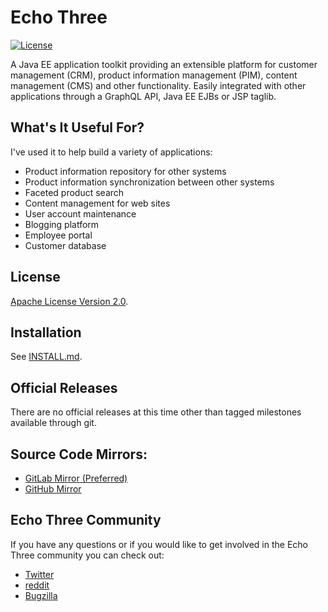 # Echo Three
[![License](http://img.shields.io/:license-apache-brightgreen.svg)](LICENSE)

A Java EE application toolkit providing an extensible platform for customer management
(CRM), product information management (PIM), content management (CMS) and other
functionality. Easily integrated with other applications through a GraphQL API, Java EE
EJBs or JSP taglib.

## What's It Useful For?

I've used it to help build a variety of applications:

* Product information repository for other systems
* Product information synchronization between other systems
* Faceted product search
* Content management for web sites
* User account maintenance
* Blogging platform
* Employee portal
* Customer database

## License

[Apache License Version 2.0](LICENSE).

## Installation

See [INSTALL.md](INSTALL.md).

## Official Releases

There are no official releases at this time other than tagged milestones available through git.

## Source Code Mirrors:

- [GitLab Mirror (Preferred)](https://gitlab.com/echothree/echothree/)
- [GitHub Mirror](https://github.com/echothreellc/echothree/)

## Echo Three Community

If you have any questions or if you would like to get involved in the Echo Three community you can check out:

- [Twitter](https://twitter.com/echothree/)
- [reddit](https://www.reddit.com/r/echothree/)
- [Bugzilla](https://www.echothree.com/bugzilla/)

